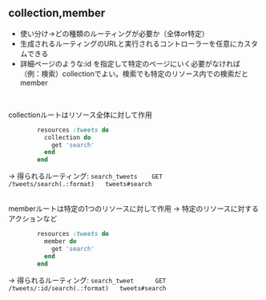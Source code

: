 ## collection,member
* 使い分け→どの種類のルーティングが必要か（全体or特定）
* 生成されるルーティングのURLと実行されるコントローラーを任意にカスタムできる
* 詳細ページのような:id を指定して特定のページにいく必要がなければ（例：検索）collectionでよい。検索でも特定のリソース内での検索だとmember  
<br>

collectionルートはリソース全体に対して作用
```ruby
        resources :tweets do
          collection do
            get 'search'
          end
        end
```

→ 得られるルーティング: `search_tweets    GET    /tweets/search(.:format)   tweets#search`  
<br>

memberルートは特定の1つのリソースに対して作用 → 特定のリソースに対するアクションなど
```ruby
        resources :tweets do
          member do
            get 'search'
          end
        end
```

→ 得られるルーティング: `search_tweet      GET    /tweets/:id/search(.:format)   tweets#search`
